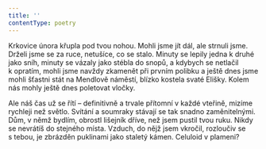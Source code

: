 ```yaml
---
title: ''
contentType: poetry
---
```


Krkovice února křupla pod tvou nohou. Mohli jsme jít dál, ale strnuli jsme. Drželi jsme se za ruce, netušíce, co se stalo. Minuty se lepily jedna k druhé jako sníh, minuty se vázaly jako stébla do snopů, a kdybych se netlačil k opratím, mohli jsme navždy zkamenět při prvním polibku a ještě dnes jsme mohli šťastni stát na Mendlově náměstí, blízko kostela svaté Elišky. Kolem nás mohly ještě dnes poletovat vločky.

Ale náš čas už se řítí – definitivně a trvale přítomní v každé vteřině, mizíme rychleji než světlo. Svítání a soumraky stávají se tak snadno zaměnitelnými. Dům, v němž bydlím, obrostl lišejník dříve, než jsem pustil tvou ruku. Nikdy se nevrátíš do stejného místa. Vzduch, do nějž jsem vkročil, rozloučiv se s tebou, je zbrázděn puklinami jako staletý kámen. Celuloid v plameni?
